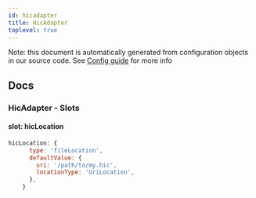 ```yaml
---
id: hicadapter
title: HicAdapter
toplevel: true
---
```


Note: this document is automatically generated from configuration objects in our
source code. See [Config guide](/docs/config_guide) for more info

## Docs

### HicAdapter - Slots

#### slot: hicLocation

```js
hicLocation: {
      type: 'fileLocation',
      defaultValue: {
        uri: '/path/to/my.hic',
        locationType: 'UriLocation',
      },
    }
```

